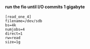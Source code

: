 
#### run the fio until I/O commits 1 gigabyte

```
[read_one_4]
filename=/dev/sdb
bs=4k
numjobs=4
direct=1
rw=read
size=1g
```
